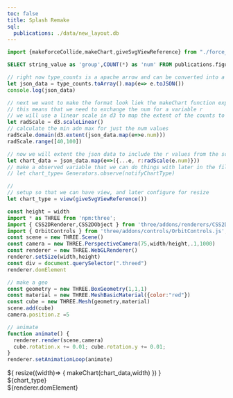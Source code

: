 ```yaml
---
toc: false
title: Splash Remake
sql:
  publications: ./data/new_layout.db
---
```

```js
import {makeForceCollide,makeChart,giveSvgViewReference} from "./force_collide.js"
```


```sql id=type_counts
SELECT string_value as 'group',COUNT(*) as 'num' FROM publications.figure_property GROUP BY string_value;
```

```js
// right now type_counts is a apache arrow and can be converted into a workable d3 format with 
let json_data = type_counts.toArray().map(e=> e.toJSON())
console.log(json_data)

// next we want to make the format look liek the makeChart function expects 
// this means that we need to exchange the num for a variable r 
// we will use a linear scale in d3 to map the extent of the counts to a range of radii values
let radScale = d3.scaleLinear()
// calculate the min adn max for just the num values
radScale.domain(d3.extent(json_data.map(e=>e.num)))
radScale.range([40,100])

// now we will extent the json data to include the r values from the scale
let chart_data = json_data.map(e=>({...e, r:radScale(e.num)}))
// make a observed variable that we can do things with later in the file
// let chart_type= Generators.observe(notifyChartType)

// 
// setup so that we can have view, and later configure for resize
let chart_type = view(giveSvgViewReference())
```

<style>
.circle-hover {
  fill-opacity:1;
}
</style>



```js
const height = width
import * as THREE from 'npm:three';
import { CSS2DRenderer,CSS2DObject } from 'three/addons/renderers/CSS2DRenderer.js';
import { OrbitControls } from 'three/addons/controls/OrbitControls.js';
const scene = new THREE.Scene()
const camera = new THREE.PerspectiveCamera(75,width/height,.1,1000)
const renderer = new THREE.WebGLRenderer()
renderer.setSize(width,height)
const div = document.querySelector(".threed")
renderer.domElement

// make a geo
const geometry = new THREE.BoxGeometry(1,1,1)
const material = new THREE.MeshBasicMaterial({color:"red"})
const cube = new THREE.Mesh(geometry,material)
scene.add(cube)
camera.position.z =5

// animate
function animate() {
  renderer.render(scene,camera)
  cube.rotation.x += 0.01; cube.rotation.y += 0.01;
}
renderer.setAnimationLoop(animate)
```
<div class="grid grid-cols-4">
  <div class="card">${
  resize((width)=> {
  makeChart(chart_data,width)
  })
}</div>
  <div class="card">${chart_type}</div>
  <div class="card">${renderer.domElement}</div>
  <div class="card"></div>
</div>


